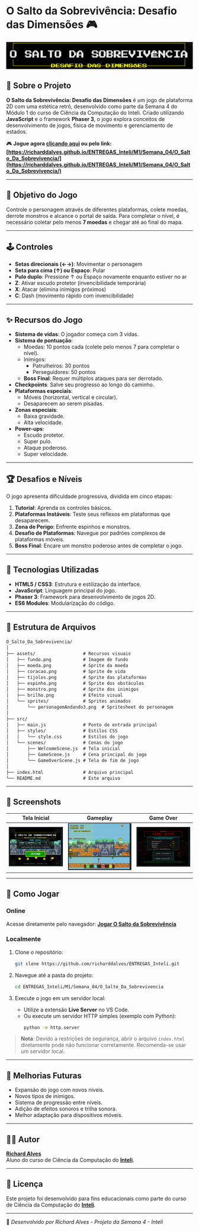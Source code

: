 # O Salto da Sobrevivência: Desafio das Dimensões 🎮

![Banner do Jogo](assets/banner.png)

## 📝 Sobre o Projeto

**O Salto da Sobrevivência: Desafio das Dimensões** é um jogo de plataforma 2D com uma estética retrô, desenvolvido como parte da Semana 4 do Módulo 1 do curso de Ciência da Computação do Inteli. Criado utilizando **JavaScript** e o framework **Phaser 3**, o jogo explora conceitos de desenvolvimento de jogos, física de movimento e gerenciamento de estados.

🎮 **Jogue agora [clicando aqui](https://richarddalves.github.io/ENTREGAS_Inteli/M1/Semana_04/O_Salto_Da_Sobrevivencia/) ou pelo link: [https://richarddalves.github.io/ENTREGAS_Inteli/M1/Semana_04/O_Salto_Da_Sobrevivencia/](https://richarddalves.github.io/ENTREGAS_Inteli/M1/Semana_04/O_Salto_Da_Sobrevivencia/)**

---

## 🎯 Objetivo do Jogo

Controle o personagem através de diferentes plataformas, colete moedas, derrote monstros e alcance o portal de saída. Para completar o nível, é necessário coletar pelo menos **7 moedas** e chegar até ao final do mapa.

---

## 🕹️ Controles

- **Setas direcionais (←→)**: Movimentar o personagem
- **Seta para cima (↑) ou Espaço**: Pular
- **Pulo duplo**: Pressione ↑ ou Espaço novamente enquanto estiver no ar
- **Z**: Ativar escudo protetor (invencibilidade temporária)
- **X**: Atacar (elimina inimigos próximos)
- **C**: Dash (movimento rápido com invencibilidade)

---

## ✨ Recursos do Jogo

- **Sistema de vidas**: O jogador começa com 3 vidas.
- **Sistema de pontuação**:
  - Moedas: 10 pontos cada (colete pelo menos 7 para completar o nível).
  - Inimigos:
    - Patrulheiros: 30 pontos
    - Perseguidores: 50 pontos
  - **Boss Final**: Requer múltiplos ataques para ser derrotado.
- **Checkpoints**: Salve seu progresso ao longo do caminho.
- **Plataformas especiais**:
  - Móveis (horizontal, vertical e circular).
  - Desaparecem ao serem pisadas.
- **Zonas especiais**:
  - Baixa gravidade.
  - Alta velocidade.
- **Power-ups**:
  - Escudo protetor.
  - Super pulo.
  - Ataque poderoso.
  - Super velocidade.

---

## 🏆 Desafios e Níveis

O jogo apresenta dificuldade progressiva, dividida em cinco etapas:

1. **Tutorial**: Aprenda os controles básicos.
2. **Plataformas Instáveis**: Teste seus reflexos em plataformas que desaparecem.
3. **Zona de Perigo**: Enfrente espinhos e monstros.
4. **Desafio de Plataformas**: Navegue por padrões complexos de plataformas móveis.
5. **Boss Final**: Encare um monstro poderoso antes de completar o jogo.

---

## 🔧 Tecnologias Utilizadas

- **HTML5 / CSS3**: Estrutura e estilização da interface.
- **JavaScript**: Linguagem principal do jogo.
- **Phaser 3**: Framework para desenvolvimento de jogos 2D.
- **ES6 Modules**: Modularização do código.

---

## 📂 Estrutura de Arquivos

```
O_Salto_Da_Sobrevivencia/
│
├── assets/                  # Recursos visuais
│   ├── fundo.png            # Imagem de fundo
│   ├── moeda.png            # Sprite da moeda
│   ├── coracao.png          # Sprite de vida
│   ├── tijolos.png          # Sprite das plataformas
│   ├── espinho.png          # Sprite dos obstáculos
│   ├── monstro.png          # Sprite dos inimigos
│   ├── brilho.png           # Efeito visual
│   └── sprites/             # Sprites animados
│       └── personagemAndando3.png  # Spritesheet do personagem
│
├── src/
│   ├── main.js              # Ponto de entrada principal
│   ├── styles/              # Estilos CSS
│   │   └── style.css        # Estilos do jogo
│   └── scenes/              # Cenas do jogo
│       ├── WelcomeScene.js  # Tela inicial
│       ├── GameScene.js     # Cena principal do jogo
│       └── GameOverScene.js # Tela de fim de jogo
│
├── index.html               # Arquivo principal
└── README.md                # Este arquivo
```

---

## 📸 Screenshots

| Tela Inicial                            | Gameplay                            | Game Over                            |
| --------------------------------------- | ----------------------------------- | ------------------------------------ |
| ![Tela Inicial](assets/screenshot1.png) | ![Gameplay](assets/screenshot2.png) | ![Game Over](assets/screenshot3.png) |

---

## 🚀 Como Jogar

### **Online**

Acesse diretamente pelo navegador:
**[Jogar O Salto da Sobrevivência](https://richarddalves.github.io/ENTREGAS_Inteli/M1/Semana_04/O_Salto_Da_Sobrevivencia/)**

### **Localmente**

1. Clone o repositório:

   ```bash
   git clone https://github.com/richarddalves/ENTREGAS_Inteli.git
   ```

2. Navegue até a pasta do projeto:

   ```bash
   cd ENTREGAS_Inteli/M1/Semana_04/O_Salto_Da_Sobrevivencia
   ```

3. Execute o jogo em um servidor local:
   - Utilize a extensão **Live Server** no VS Code.
   - Ou execute um servidor HTTP simples (exemplo com Python):
     ```bash
     python -m http.server
     ```

> **Nota**: Devido a restrições de segurança, abrir o arquivo `index.html` diretamente pode não funcionar corretamente. Recomenda-se usar um servidor local.

---

## 🔄 Melhorias Futuras

- Expansão do jogo com novos níveis.
- Novos tipos de inimigos.
- Sistema de progressão entre níveis.
- Adição de efeitos sonoros e trilha sonora.
- Melhor adaptação para dispositivos móveis.

---

## 👨‍💻 Autor

**[Richard Alves](https://github.com/richarddalves)**  
Aluno do curso de Ciência da Computação do **[Inteli](https://www.inteli.edu.br/)**.

---

## 📜 Licença

Este projeto foi desenvolvido para fins educacionais como parte do curso de Ciência da Computação do **[Inteli](https://www.inteli.edu.br/)**.

---

🚀 _Desenvolvido por Richard Alves - Projeto da Semana 4 - Inteli_
